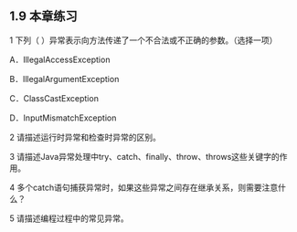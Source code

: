 ## 1.9  本章练习

1  下列（    ）异常表示向方法传递了一个不合法或不正确的参数。（选择一项）

A．IllegalAccessException

B．IllegalArgumentException

C．ClassCastException

D．InputMismatchException

2  请描述运行时异常和检查时异常的区别。

 

 

3  请描述Java异常处理中try、catch、finally、throw、throws这些关键字的作用。

 

 

4  多个catch语句捕获异常时，如果这些异常之间存在继承关系，则需要注意什么？

 

 

5  请描述编程过程中的常见异常。
